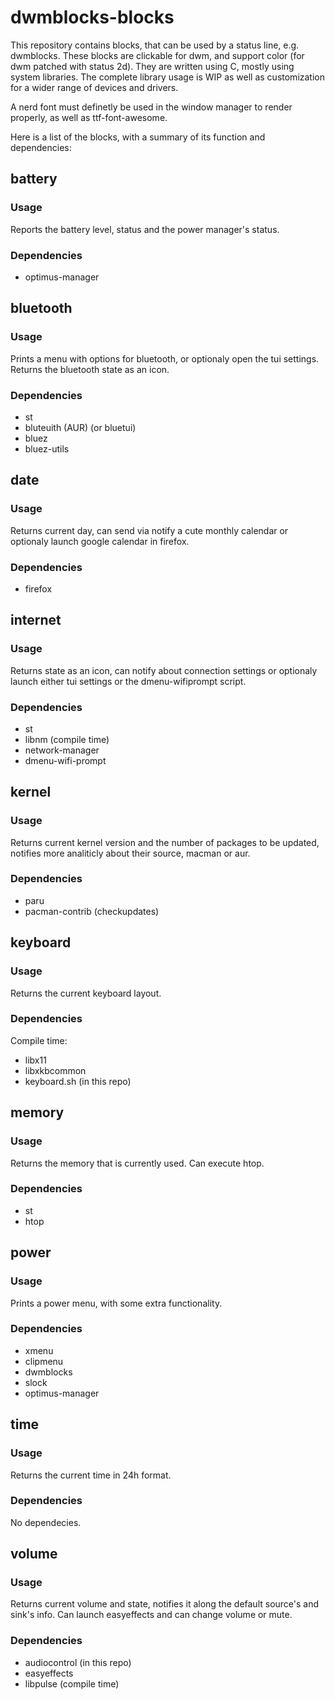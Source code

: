 # dwmblocks-blocks

This repository contains blocks, that can be used by a status line, e.g. dwmblocks. These blocks
are clickable for dwm, and support color (for dwm patched with status 2d). They are written using C,
mostly using system libraries. The complete library usage is WIP as well as customization for a wider
range of devices and drivers.

A nerd font must definetly be used in the window manager to render properly, as well as ttf-font-awesome.

Here is a list of the blocks, with a summary of its function and dependencies:

## battery

### Usage

Reports the battery level, status and the power manager's status.

### Dependencies

- optimus-manager

## bluetooth

### Usage

Prints a menu with options for bluetooth, or optionaly open the tui settings. Returns the bluetooth state as an icon.

### Dependencies

- st
- bluteuith (AUR) (or bluetui)
- bluez
- bluez-utils

## date

### Usage

Returns current day, can send via notify a cute monthly calendar or optionaly launch google calendar in firefox.

### Dependencies

- firefox

## internet

### Usage

Returns state as an icon, can notify about connection settings or optionaly launch either tui settings or the dmenu-wifiprompt script.

### Dependencies

- st
- libnm (compile time)
- network-manager
- dmenu-wifi-prompt

## kernel

### Usage

Returns current kernel version and the number of packages to be updated, notifies more analiticly about their source, macman or aur.

### Dependencies

- paru
- pacman-contrib (checkupdates)

## keyboard

### Usage

Returns the current keyboard layout.

### Dependencies

Compile time:

- libx11
- libxkbcommon
- keyboard.sh (in this repo)

## memory

### Usage

Returns the memory that is currently used. Can execute htop.

### Dependencies

- st
- htop

## power

### Usage

Prints a power menu, with some extra functionality.

### Dependencies

- xmenu
- clipmenu
- dwmblocks
- slock
- optimus-manager

## time

### Usage

Returns the current time in 24h format.

### Dependencies

No dependecies.

## volume

### Usage

Returns current volume and state, notifies it along the default source's and sink's info. Can launch easyeffects and can change volume or mute.

### Dependencies

- audiocontrol (in this repo)
- easyeffects
- libpulse (compile time)